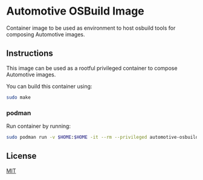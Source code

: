 # Automotive OSBuild Image

Container image to be used as environment to host osbuild tools for composing Automotive images.

## Instructions

This image can be used as a rootful privileged container to compose Automotive images.

You can build this container using:

```sh
sudo make
```

### podman

Run container by running:

```sh
sudo podman run -v $HOME:$HOME -it --rm --privileged automotive-osbuild /bin/bash
```

## License

[MIT](./LICENSE)
